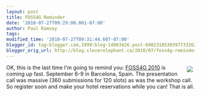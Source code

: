 ```yaml
---
layout: post
title: FOSS4G Reminder
date: '2010-07-27T09:29:00.001-07:00'
author: Paul Ramsey
tags: 
modified_time: '2010-07-27T09:31:44.607-07:00'
blogger_id: tag:blogger.com,1999:blog-14903426.post-6902318530397733262
blogger_orig_url: http://blog.cleverelephant.ca/2010/07/foss4g-reminder.html
---
```


[<img src="http://wiki.osgeo.org/images/thumb/d/d6/Foss4g2010_logo.jpg/180px-Foss4g2010_logo.jpg" style="float:right;padding:5px;" border="0" />](http://2010.foss4g.org/)OK, this is the last time I'm going to remind you: [FOSS4G 2010](http://2010.foss4g.org/) is coming up fast. September 6-9 in Barcelona, Spain. The presentation call was massive (360 submissions for 120 slots) as was the workshop call. So register soon and make your hotel reservations while you can! That is all.

